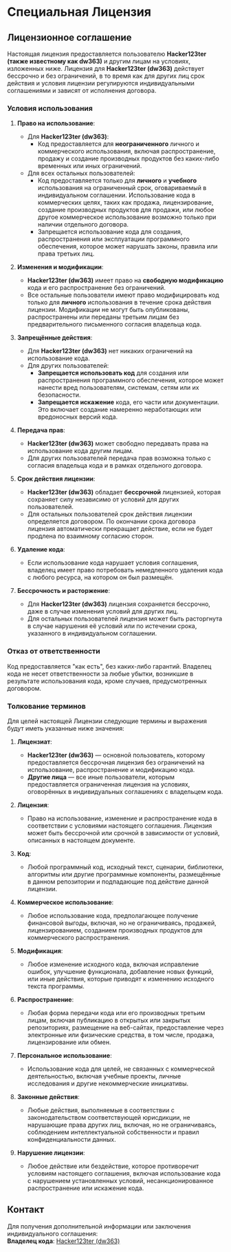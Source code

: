 # Специальная Лицензия

## Лицензионное соглашение

Настоящая лицензия предоставляется пользователю **Hacker123ter (также известному как dw363)** и другим лицам на условиях, изложенных ниже. Лицензия для **Hacker123ter (dw363)** действует бессрочно и без ограничений, в то время как для других лиц срок действия и условия лицензии регулируются индивидуальными соглашениями и зависят от исполнения договора.

### Условия использования

1. **Право на использование**:
   - Для **Hacker123ter (dw363)**:
     - Код предоставляется для **неограниченного** личного и коммерческого использования, включая распространение, продажу и создание производных продуктов без каких-либо временных или иных ограничений.
   - Для всех остальных пользователей:
     - Код предоставляется только для **личного** и **учебного** использования на ограниченный срок, оговариваемый в индивидуальном соглашении. Использование кода в коммерческих целях, таких как продажа, лицензирование, создание производных продуктов для продажи, или любое другое коммерческое использование возможно только при наличии отдельного договора.
     - Запрещается использование кода для создания, распространения или эксплуатации программного обеспечения, которое может нарушать законы, правила или права третьих лиц.

2. **Изменения и модификации**:
   - **Hacker123ter (dw363)** имеет право на **свободную модификацию** кода и его распространение без ограничений.
   - Все остальные пользователи имеют право модифицировать код только для **личного** использования в течение срока действия лицензии. Модификации не могут быть опубликованы, распространены или переданы третьим лицам без предварительного письменного согласия владельца кода.

3. **Запрещённые действия**:
   - Для **Hacker123ter (dw363)** нет никаких ограничений на использование кода.
   - Для других пользователей:
     - **Запрещается использовать код** для создания или распространения программного обеспечения, которое может нанести вред пользователям, системам, сетям или их безопасности.
     - **Запрещается искажение** кода, его части или документации. Это включает создание намеренно неработающих или вредоносных версий кода.

4. **Передача прав**:
   - **Hacker123ter (dw363)** может свободно передавать права на использование кода другим лицам.
   - Для других пользователей передача прав возможна только с согласия владельца кода и в рамках отдельного договора.

5. **Срок действия лицензии**:
   - **Hacker123ter (dw363)** обладает **бессрочной** лицензией, которая сохраняет силу независимо от условий для других пользователей.
   - Для остальных пользователей срок действия лицензии определяется договором. По окончании срока договора лицензия автоматически прекращает действие, если не будет продлена по взаимному согласию сторон.

6. **Удаление кода**:
   - Если использование кода нарушает условия соглашения, владелец имеет право потребовать немедленного удаления кода с любого ресурса, на котором он был размещён.

7. **Бессрочность и расторжение**:
   - Для **Hacker123ter (dw363)** лицензия сохраняется бессрочно, даже в случае изменения условий для других лиц.
   - Для остальных пользователей лицензия может быть расторгнута в случае нарушения её условий или по истечении срока, указанного в индивидуальном соглашении.

### Отказ от ответственности

Код предоставляется "как есть", без каких-либо гарантий. Владелец кода не несет ответственности за любые убытки, возникшие в результате использования кода, кроме случаев, предусмотренных договором.

### Толкование терминов

Для целей настоящей Лицензии следующие термины и выражения будут иметь указанные ниже значения:

1. **Лицензиат**:
   - **Hacker123ter (dw363)** — основной пользователь, которому предоставляется бессрочная лицензия без ограничений на использование, распространение и модификацию кода.
   - **Другие лица** — все иные пользователи, которым предоставляется ограниченная лицензия на условиях, оговорённых в индивидуальных соглашениях с владельцем кода.

2. **Лицензия**:
   - Право на использование, изменение и распространение кода в соответствии с условиями настоящего соглашения. Лицензия может быть бессрочной или срочной в зависимости от условий, описанных в настоящем документе.

3. **Код**:
   - Любой программный код, исходный текст, сценарии, библиотеки, алгоритмы или другие программные компоненты, размещённые в данном репозитории и подпадающие под действие данной лицензии.

4. **Коммерческое использование**:
   - Любое использование кода, предполагающее получение финансовой выгоды, включая, но не ограничиваясь, продажей, лицензированием, созданием производных продуктов для коммерческого распространения.

5. **Модификация**:
   - Любое изменение исходного кода, включая исправление ошибок, улучшение функционала, добавление новых функций, или иные действия, которые приводят к изменению исходного текста программы.

6. **Распространение**:
   - Любая форма передачи кода или его производных третьим лицам, включая публикацию в открытых или закрытых репозиториях, размещение на веб-сайтах, предоставление через электронные или физические средства, в том числе, продажа, лицензирование или обмен.

7. **Персональное использование**:
   - Использование кода для целей, не связанных с коммерческой деятельностью, включая учебные проекты, личные исследования и другие некоммерческие инициативы.

8. **Законные действия**:
   - Любые действия, выполняемые в соответствии с законодательством соответствующей юрисдикции, не нарушающие права других лиц, включая, но не ограничиваясь, соблюдением интеллектуальной собственности и правил конфиденциальности данных.

9. **Нарушение лицензии**:
   - Любое действие или бездействие, которое противоречит условиям настоящего соглашения, включая использование кода с нарушением установленных условий, несанкционированное распространение или искажение кода.

## Контакт

Для получения дополнительной информации или заключения индивидуального соглашения:  
**Владелец кода**: [Hacker123ter (dw363)](https://github.com/Hacker123ter)